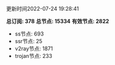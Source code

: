 更新时间2022-07-24 19:28:41

**总订阅: 378**
**总节点: 15334**
**有效节点: 2822**
- ss节点: 693
- ssr节点: 25
- v2ray节点: 1871
- trojan节点: 233
